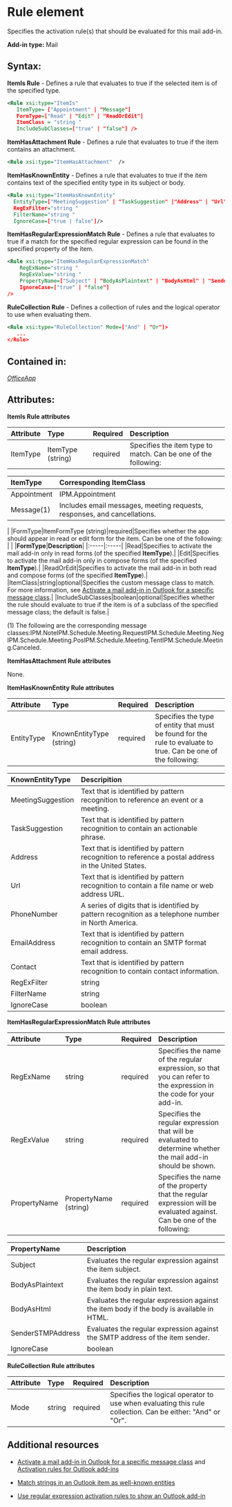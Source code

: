 
# Rule element
Specifies the activation rule(s) that should be evaluated for this mail add-in.

 **Add-in type:** Mail


## Syntax:

 **ItemIs Rule** - Defines a rule that evaluates to true if the selected item is of the specified type.


```XML
<Rule xsi:type="ItemIs" 
   ItemType= ["Appointment" | "Message"]
   FormType=["Read" | "Edit" | "ReadOrEdit"] 
   ItemClass = "string " 
   IncludeSubClasses=["true" | "false"] />
```

 **ItemHasAttachment Rule** - Defines a rule that evaluates to true if the item contains an attachment.




```XML
<Rule xsi:type="ItemHasAttachment"  />
```

 **ItemHasKnownEntity** - Defines a rule that evaluates to true if the item contains text of the specified entity type in its subject or body.




```XML
<Rule xsi:type="ItemHasKnownEntity" 
  EntityType=["MeetingSuggestion" | "TaskSuggestion" |"Address" | "Url" | "PhoneNumber" | "EmailAddress" | "Contact" ]
  RegExFilter="string "
  FilterName="string "
  IgnoreCase=["true | false"]/>
```

 **ItemHasRegularExpressionMatch Rule** - Defines a rule that evaluates to true if a match for the specified regular expression can be found in the specified property of the item.




```XML
<Rule xsi:type="ItemHasRegularExpressionMatch" 
    RegExName="string " 
    RegExValue="string " 
    PropertyName=["Subject" | "BodyAsPlaintext" | "BodyAsHtml" | "SenderSTMPAddress"]
    IgnoreCase=["true" | "false"]
/>
```

 **RuleCollection Rule** - Defines a collection of rules and the logical operator to use when evaluating them.




```XML
<Rule xsi:type="RuleCollection" Mode=["And" | "Or"]>
   ...
</Rule>
```


## Contained in:

 _[OfficeApp](../../reference/manifest/officeapp.md)_


## Attributes:

 **ItemIs Rule attributes**



|**Attribute**|**Type**|**Required**|**Description**|
|:-----|:-----|:-----|:-----|
|ItemType|ItemType (string)|required|Specifies the item type to match. Can be one of the following:

|**ItemType**|**Corresponding ItemClass**|
|:-----|:-----|
|Appointment|IPM.Appointment|
|Message(1)|Includes email messages, meeting requests, responses, and cancellations.|
|
|FormType|ItemFormType (string)|required|Specifies whether the app should appear in read or edit form for the item. Can be one of the following:
|
|
|**FormType**|**Description**|
|:-----|:-----|
|Read|Specifies to activate the mail add-in only in read forms (of the specified  **ItemType**).|
|Edit|Specifies to activate the mail add-in only in compose forms (of the specified  **ItemType**).|
|ReadOrEdit|Specifies to activate the mail add-in in both read and compose forms (of the specified  **ItemType**).|
|ItemClass|string|optional|Specifies the custom message class to match. For more information, see [Activate a mail add-in in Outlook for a specific message class](http://msdn.microsoft.com/library/f464a152-2dff-4fb3-bf98-c1a3639c3e80%28Office.15%29.aspx).|
|IncludeSubClasses|boolean|optional|Specifies whether the rule should evaluate to true if the item is of a subclass of the specified message class; the default is false.|


(1) The following are the corresponding message classes:IPM.NoteIPM.Schedule.Meeting.RequestIPM.Schedule.Meeting.NegIPM.Schedule.Meeting.PosIPM.Schedule.Meeting.TentIPM.Schedule.Meeting.Canceled.

 **ItemHasAttachment Rule attributes**

None.

 **ItemHasKnownEntity Rule attributes**



|**Attribute**|**Type**|**Required**|**Description**|
|:-----|:-----|:-----|:-----|
|EntityType|KnownEntityType (string)|required|Specifies the type of entity that must be found for the rule to evaluate to true. Can be one of the following:

|**KnownEntityType**|**Descripition**|
|:-----|:-----|
|MeetingSuggestion|Text that is identified by pattern recognition to reference an event or a meeting.|
|TaskSuggestion| Text that is identified by pattern recognition to contain an actionable phrase.|
|Address|Text that is identified by pattern recognition to reference a postal address in the United States.|
|Url|Text that is identified by pattern recognition to contain a file name or web address URL.|
|PhoneNumber| A series of digits that is identified by pattern recognition as a telephone number in North America.|
|EmailAddress|Text that is identified by pattern recognition to contain an SMTP format email address.|
|Contact|Text that is identified by pattern recognition to contain contact information.|
|RegExFilter|string|optional|Specifies a regular expression to run against this entity for activation.|
|FilterName|string|optional|Specifies the name of the regular expression filter, so that it is subsequently possible to refer to it in your add-in's code.|
|IgnoreCase|boolean|optional|Specifies to ignore case when running the regular expression specified by the  **RegExFilter** attribute.|
 **ItemHasRegularExpressionMatch Rule attributes**



|**Attribute**|**Type**|**Required**|**Description**|
|:-----|:-----|:-----|:-----|
|RegExName|string|required|Specifies the name of the regular expression, so that you can refer to the expression in the code for your add-in.|
|RegExValue|string|required|Specifies the regular expression that will be evaluated to determine whether the mail add-in should be shown. |
|PropertyName|PropertyName (string)|required|Specifies the name of the property that the regular expression will be evaluated against. Can be one of the following:

|**PropertyName**|**Description**|
|:-----|:-----|
|Subject|Evaluates the regular expression against the item subject.|
|BodyAsPlaintext|Evaluates the regular expression against the item body in plain text.|
|BodyAsHtml|Evaluates the regular expression against the item body if the body is available in HTML.|
|SenderSTMPAddress|Evaluates the regular expression against the SMTP address of the item sender.|
|IgnoreCase|boolean|optional|Specifies to ignore the case when executing the regular expression.|
 **RuleCollection Rule attributes**



|**Attribute**|**Type**|**Required**|**Description**|
|:-----|:-----|:-----|:-----|
|Mode|string|required|Specifies the logical operator to use when evaluating this rule collection. Can be either: "And" or "Or".|

## Additional resources



- [Activate a mail add-in in Outlook for a specific message class](http://msdn.microsoft.com/library/f464a152-2dff-4fb3-bf98-c1a3639c3e80%28Office.15%29.aspx) and [Activation rules for Outlook add-ins](../../docs/outlook/manifests/activation-rules.md#activation-rules-for-outlook-add-ins)
    
- [Match strings in an Outlook item as well-known entities](../../docs/outlook/match-strings-in-an-item-as-well-known-entities.md)
    
- [Use regular expression activation rules to show an Outlook add-in](../../docs/outlook/use-regular-expressions-to-show-an-outlook-add-in.md)
    
